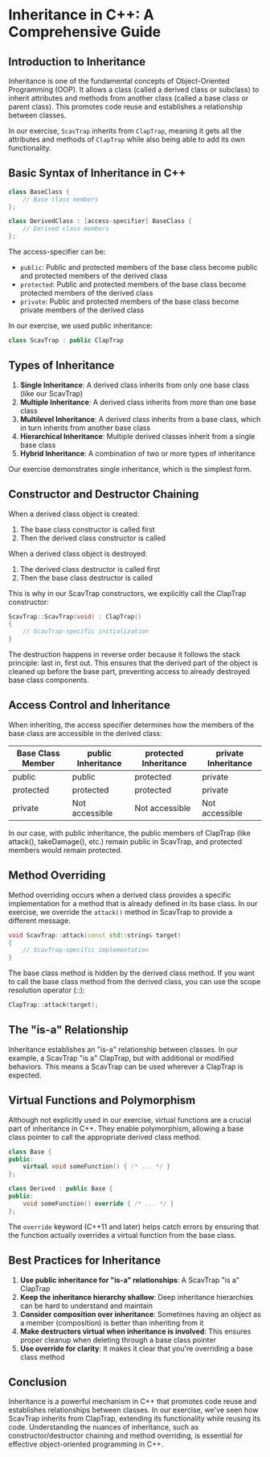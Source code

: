 # Inheritance in C++: A Comprehensive Guide

## Introduction to Inheritance

Inheritance is one of the fundamental concepts of Object-Oriented Programming (OOP). It allows a class (called a derived class or subclass) to inherit attributes and methods from another class (called a base class or parent class). This promotes code reuse and establishes a relationship between classes.

In our exercise, `ScavTrap` inherits from `ClapTrap`, meaning it gets all the attributes and methods of `ClapTrap` while also being able to add its own functionality.

## Basic Syntax of Inheritance in C++

```cpp
class BaseClass {
    // Base class members
};

class DerivedClass : [access-specifier] BaseClass {
    // Derived class members
};
```

The access-specifier can be:
- `public`: Public and protected members of the base class become public and protected members of the derived class
- `protected`: Public and protected members of the base class become protected members of the derived class
- `private`: Public and protected members of the base class become private members of the derived class

In our exercise, we used public inheritance:

```cpp
class ScavTrap : public ClapTrap
```

## Types of Inheritance

1. **Single Inheritance**: A derived class inherits from only one base class (like our ScavTrap)
2. **Multiple Inheritance**: A derived class inherits from more than one base class
3. **Multilevel Inheritance**: A derived class inherits from a base class, which in turn inherits from another base class
4. **Hierarchical Inheritance**: Multiple derived classes inherit from a single base class
5. **Hybrid Inheritance**: A combination of two or more types of inheritance

Our exercise demonstrates single inheritance, which is the simplest form.

## Constructor and Destructor Chaining

When a derived class object is created:
1. The base class constructor is called first
2. Then the derived class constructor is called

When a derived class object is destroyed:
1. The derived class destructor is called first
2. Then the base class destructor is called

This is why in our ScavTrap constructors, we explicitly call the ClapTrap constructor:

```cpp
ScavTrap::ScavTrap(void) : ClapTrap()
{
    // ScavTrap-specific initialization
}
```

The destruction happens in reverse order because it follows the stack principle: last in, first out. This ensures that the derived part of the object is cleaned up before the base part, preventing access to already destroyed base class components.

## Access Control and Inheritance

When inheriting, the access specifier determines how the members of the base class are accessible in the derived class:

| Base Class Member | public Inheritance | protected Inheritance | private Inheritance |
|-------------------|-------------------|---------------------|-------------------|
| public            | public            | protected           | private           |
| protected         | protected         | protected           | private           |
| private           | Not accessible    | Not accessible      | Not accessible    |

In our case, with public inheritance, the public members of ClapTrap (like attack(), takeDamage(), etc.) remain public in ScavTrap, and protected members would remain protected.

## Method Overriding

Method overriding occurs when a derived class provides a specific implementation for a method that is already defined in its base class. In our exercise, we override the `attack()` method in ScavTrap to provide a different message.

```cpp
void ScavTrap::attack(const std::string& target)
{
    // ScavTrap-specific implementation
}
```

The base class method is hidden by the derived class method. If you want to call the base class method from the derived class, you can use the scope resolution operator (::):

```cpp
ClapTrap::attack(target);
```

## The "is-a" Relationship

Inheritance establishes an "is-a" relationship between classes. In our example, a ScavTrap "is a" ClapTrap, but with additional or modified behaviors. This means a ScavTrap can be used wherever a ClapTrap is expected.

## Virtual Functions and Polymorphism

Although not explicitly used in our exercise, virtual functions are a crucial part of inheritance in C++. They enable polymorphism, allowing a base class pointer to call the appropriate derived class method.

```cpp
class Base {
public:
    virtual void someFunction() { /* ... */ }
};

class Derived : public Base {
public:
    void someFunction() override { /* ... */ }
};
```

The `override` keyword (C++11 and later) helps catch errors by ensuring that the function actually overrides a virtual function from the base class.

## Best Practices for Inheritance

1. **Use public inheritance for "is-a" relationships**: A ScavTrap "is a" ClapTrap
2. **Keep the inheritance hierarchy shallow**: Deep inheritance hierarchies can be hard to understand and maintain
3. **Consider composition over inheritance**: Sometimes having an object as a member (composition) is better than inheriting from it
4. **Make destructors virtual when inheritance is involved**: This ensures proper cleanup when deleting through a base class pointer
5. **Use override for clarity**: It makes it clear that you're overriding a base class method

## Conclusion

Inheritance is a powerful mechanism in C++ that promotes code reuse and establishes relationships between classes. In our exercise, we've seen how ScavTrap inherits from ClapTrap, extending its functionality while reusing its code. Understanding the nuances of inheritance, such as constructor/destructor chaining and method overriding, is essential for effective object-oriented programming in C++.

